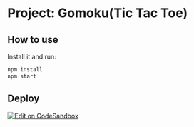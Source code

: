 # Project: Gomoku(Tic Tac Toe)
## How to use


Install it and run:

```sh
npm install
npm start
```

## Deploy
[![Edit on CodeSandbox](https://codesandbox.io/static/img/play-codesandbox.svg)](https://codesandbox.io/s/styled-components-interoperability-w9z9d)

